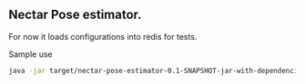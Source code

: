 ## Nectar Pose estimator.


For now it loads configurations into redis for tests.

Sample use
``` bash 
java -jar target/nectar-pose-estimator-0.1-SNAPSHOT-jar-with-dependencies.jar -i markers -cc data/calibration-AstraS-rgb.yaml -mc data/calib1.svg -o pose 
```
